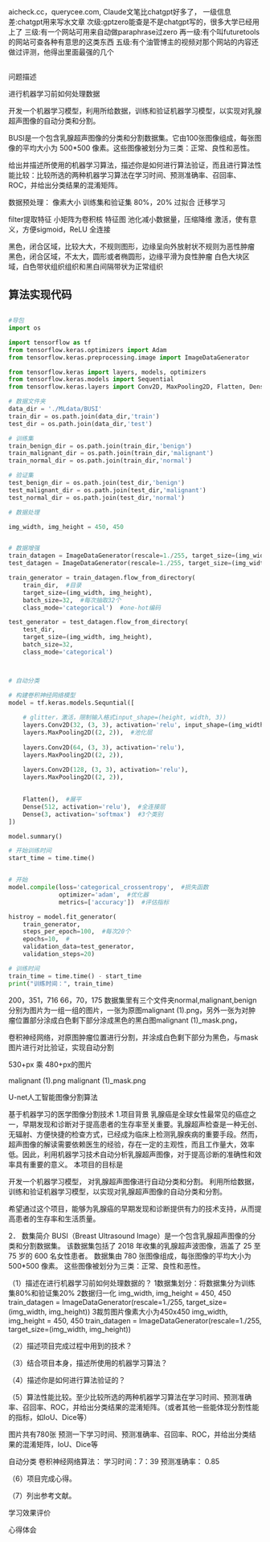 aicheck.cc，querycee.com,
Claude文笔比chatgpt好多了，
一级信息差:chatgpt用来写水文章
次级:gptzero能查是不是chatgpt写的，很多大学已经用上了
三级:有一个网站可用来自动做paraphrase过zero
再一级:有个叫futuretools的网站可查各种有意思的这类东西
五级:有个油管博主的视频对那个网站的内容还做过评测，他得出里面最强的几个





##
问题描述




进行机器学习前如何处理数据

开发一个机器学习模型，利用所给数据，训练和验证机器学习模型，以实现对乳腺超声图像的自动分类和分割。

BUSI是一个包含乳腺超声图像的分类和分割数据集。它由100张图像组成，每张图像的平均大小为 500*500 像素。这些图像被划分为三类：正常、良性和恶性。


给出并描述所使用的机器学习算法，描述你是如何进行算法验证，而且进行算法性能比较：比较所选的两种机器学习算法在学习时间、预测准确率、召回率、ROC，并给出分类结果的混淆矩阵。


数据预处理：
像素大小
训练集和验证集
80%，20%
过拟合
迁移学习

filter提取特征
小矩阵为卷积核
特征图
池化减小数据量，压缩降维
激活，使有意义，方便sigmoid，ReLU
全连接 

黑色，闭合区域，比较大大，不规则图形，边缘呈向外放射状不规则为恶性肿瘤
黑色，闭合区域，不太大，圆形或者椭圆形，边缘平滑为良性肿瘤
白色大块区域，白色带状组织组织和黑白间隔带状为正常组织







## 算法实现代码

```python

#导包
import os

import tensorflow as tf
from tensorflow.keras.optimizers import Adam
from tensorflow.keras.preprocessing.image import ImageDataGenerator

from tensorflow.keras import layers, models, optimizers
from tensorflow.keras.models import Sequential
from tensorflow.keras.layers import Conv2D, MaxPooling2D, Flatten, Dense

# 数据文件夹
data_dir = './MLdata/BUSI'
train_dir = os.path.join(data_dir,'train')
test_dir = os.path.join(data_dir,'test')

# 训练集
train_benign_dir = os.path.join(train_dir,'benign')
train_malignant_dir = os.path.join(train_dir,'malignant')
train_normal_dir = os.path.join(train_dir,'normal')

# 验证集
test_benign_dir = os.path.join(test_dir,'benign')
test_malignant_dir = os.path.join(test_dir,'malignant')
test_normal_dir = os.path.join(test_dir,'normal')

# 数据处理

img_width, img_height = 450, 450


# 数据增强
train_datagen = ImageDataGenerator(rescale=1./255, target_size=(img_width, img_height))  #归一化
test_datagen = ImageDataGenerator(rescale=1./255, target_size=(img_width, img_height))

train_generator = train_datagen.flow_from_directory(
    train_dir,  #目录
    target_size=(img_width, img_height),
    batch_size=32,  #每次抽取32个
    class_mode='categorical')  #one-hot编码

test_generator = test_datagen.flow_from_directory(
    test_dir,
    target_size=(img_width, img_height),
    batch_size=32,
    class_mode='categorical')



# 自动分类

# 构建卷积神经网络模型
model = tf.keras.models.Sequntial([
    
    # glitter，激活，限制输入格式input_shape=(height, width, 3))
    layers.Conv2D(32, (3, 3), activation='relu', input_shape=(img_width, img_height, 3)),  #卷积层
    layers.MaxPooling2D((2, 2)),  #池化层
    
    layers.Conv2D(64, (3, 3), activation='relu'),
    layers.MaxPooling2D((2, 2)),
    
    layers.Conv2D(128, (3, 3), activation='relu'),
    layers.MaxPooling2D((2, 2)),

    
    Flatten(),  #展平
    Dense(512, activation='relu'),  #全连接层
    Dense(3, activation='softmax')  #3个类别
])

model.summary()

# 开始训练时间
start_time = time.time()


# 开始
model.compile(loss='categorical_crossentropy',  #损失函数
              optimizer='adam',  #优化器
              metrics=['accuracy'])  #评估指标

histroy = model.fit_generator(
    train_generator,
    steps_per_epoch=100,  #每次20个
    epochs=10,  #
    validation_data=test_generator,
    validation_steps=20)

# 训练时间
train_time = time.time() - start_time
print("训练时间：", train_time)

```

200，351，716
66，70，175
数据集里有三个文件夹normal,malignant,benign分别为图片为一组一组的图片，一张为原图malignant (1).png，另外一张为对肿瘤位置部分涂成白色剩下部分涂成黑色的黑白图malignant (1)_mask.png，

卷积神经网络，对原图肿瘤位置进行分割，并涂成白色剩下部分为黑色，与mask图片进行对比验证，实现自动分割


530+px 乘 480+px的图片

malignant (1).png
malignant (1)_mask.png

U-net人工智能图像分割算法


基于机器学习的医学图像分割技术
1.项目背景
乳腺癌是全球女性最常见的癌症之一，早期发现和诊断对于提高患者的生存率至关重要。乳腺超声检查是一种无创、无辐射、方便快捷的检查方式，已经成为临床上检测乳腺疾病的重要手段。然而，超声图像的解读需要依赖医生的经验，存在一定的主观性，而且工作量大，效率低。因此，利用机器学习技术自动分析乳腺超声图像，对于提高诊断的准确性和效率具有重要的意义。
本项目的目标是

开发一个机器学习模型，
对乳腺超声图像进行自动分类和分割。
利用所给数据，训练和验证机器学习模型，以实现对乳腺超声图像的自动分类和分割。

希望通过这个项目，能够为乳腺癌的早期发现和诊断提供有力的技术支持，从而提高患者的生存率和生活质量。

2． 数集简介
BUSI（Breast Ultrasound Image）是一个包含乳腺超声图像的分类和分割数据集。
该数据集包括了 2018 年收集的乳腺超声波图像，涵盖了 25 至 75 岁的 600 名女性患者。
数据集由 780 张图像组成，每张图像的平均大小为 500*500 像素。
这些图像被划分为三类：正常、良性和恶性。



（1）描述在进行机器学习前如何处理数据的？
1数据集划分：将数据集分为训练集80%和验证集20%
2数据归一化
img_width, img_height = 450, 450
train_datagen = ImageDataGenerator(rescale=1./255, target_size=(img_width, img_height)) 
3裁剪图片像素大小为450x450
img_width, img_height = 450, 450
train_datagen = ImageDataGenerator(rescale=1./255, target_size=(img_width, img_height)) 

（2）描述项目完成过程中用到的技术？


（3）结合项目本身，描述所使用的机器学习算法？

（4）描述你是如何进行算法验证的？

（5）算法性能比较。至少比较所选的两种机器学习算法在学习时间、预测准确率、召回率、ROC，并给出分类结果的混淆矩阵。（或者其他一些能体现分割性能的指标，如IoU、Dice等）

图片共有780张
预测一下学习时间、预测准确率、召回率、ROC，并给出分类结果的混淆矩阵，IoU、Dice等

自动分类
卷积神经网络算法：
学习时间：7：39
预测准确率： 0.85




（6）项目完成心得。


（7）列出参考文献。

学习效果评价

心得体会






